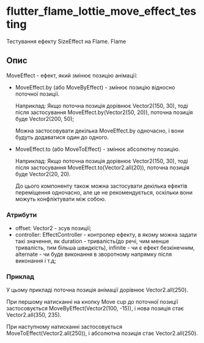 # flutter_flame_lottie_move_effect_testing

Тестування ефекту SizeEffect на Flame. Flame

## Опис

MoveEffect - ефект, який змінює позицію анімації:

- MoveEffect.by (або MoveByEffect) - змінює позицію відносно поточної позиції.
  
  Наприклад: Якщо поточна позиція дорівнює Vector2(150, 30), тоді після застосування MoveEffect.by(Vector2(50, 20)), поточна позиція буде Vector2(200, 50);

  Можна застосовувати декілька MoveEffect.by одночасно, і вони будуть додаватися один до одного.

- MoveEffect.to (або MoveToEffect) - змінює абсолютну позицію.

  Наприклад: Якщо поточна позиція дорівнює Vector2(150, 30), тоді після застосування MoveEffect.to(Vector2.all(20)), поточна позиція буде Vector2(20, 20).

  До цього компоненту також можна застосувати декілька ефектів переміщення одночасно, але це не рекомендується, оскільки вони можуть конфліктувати між собою.

### Атрибути

  - offset: Vector2 - зсув позиції;
  - controller: EffectController - контролер ефекту, в якому можна задати такі значення, як duration - тривалість(до речі, чим менше тривалість, тим більша швидкість), infinite - чи є ефект безкінечним, alternate - чи буде виконання в зворотному напрямку після виконання і т.д;

### Приклад

  У цьому прикладі поточна позиція анімації дорівнює Vector2.all(250).
  
  При першому натисканні на кнопку Move cup до поточної позиції застосовується MoveByEffect(Vector2(100, -15)), і нова позиція стає Vector2.all(350, 235).
  
  При наступному натисканні застосовується MoveToEffect(Vector2.all(250)), і абсолютна позиція стає Vector2.all(250).

